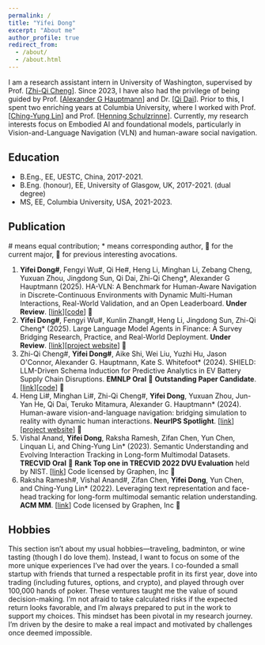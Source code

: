 ```yaml
---
permalink: /
title: "Yifei Dong"
excerpt: "About me"
author_profile: true
redirect_from: 
  - /about/
  - /about.html
---
```


I am a research assistant intern in University of Washington, supervised by Prof. [[Zhi-Qi Cheng](https://www.cs.cmu.edu/~zhiqic/)]. Since 2023, I have also had the privilege of being guided by Prof. [[Alexander G Hauptmann](https://scholar.google.com/citations?user=Py54GcEAAAAJ&hl=en)] and Dr. [[Qi Dai](https://daiqi1989.github.io/)]. Prior to this, I spent two enriching years at Columbia University, where I worked with Prof. [[Ching-Yung Lin](https://www.ee.columbia.edu/content/ching-yung-lin)] and Prof. [[Henning Schulzrinne](https://scholar.google.com/citations?user=6IHX8J4AAAAJ&hl=en)]. Currently, my research interests focus on Embodied AI and foundational models, particularly in Vision-and-Language Navigation (VLN) and human-aware social navigation.

## Education
- B.Eng., EE, UESTC, China, 2017-2021.
- B.Eng. (honour), EE, University of Glasgow, UK, 2017-2021. (dual degree)
- MS, EE, Columbia University, USA, 2021-2023.


## Publication
\# means equal contribution; * means corresponding author, 🎈 for the current major, 🍭 for previous interesting avocations.

1. **Yifei Dong#**, Fengyi Wu#, Qi He#, Heng Li, Minghan Li, Zebang Cheng, Yuxuan Zhou, Jingdong Sun, Qi Dai, Zhi-Qi Cheng*, Alexander G Hauptmann (2025). HA-VLN: A Benchmark for Human-Aware Navigation in Discrete-Continuous Environments with Dynamic Multi-Human Interactions, Real-World Validation, and an Open Leaderboard. **Under Review**. [[link](https://arxiv.org/abs/2503.14229)][[code](https://github.com/F1y1113/HA-VLN)] 🎈
2. **Yifei Dong#**, Fengyi Wu#, Kunlin Zhang#, Heng Li, Jingdong Sun, Zhi-Qi Cheng* (2025). Large Language Model Agents in Finance: A Survey Bridging Research, Practice, and Real-World Deployment. **Under Review**. [[link](http://dx.doi.org/10.13140/RG.2.2.11817.51048)][[project website](https://f1y1113.github.io/fin_survey/)] 🎈
3. Zhi-Qi Cheng#, **Yifei Dong#**, Aike Shi, Wei Liu, Yuzhi Hu, Jason O'Connor, Alexander G. Hauptmann, Kate S. Whitefoot* (2024). SHIELD: LLM-Driven Schema Induction for Predictive Analytics in EV Battery Supply Chain Disruptions. **EMNLP Oral** 🚀 **Outstanding Paper Candidate**. [[link](https://arxiv.org/abs/2408.05357)][[code](https://github.com/F1y1113/MFI)] 🎈
4. Heng Li#, Minghan Li#, Zhi-Qi Cheng#, **Yifei Dong**, Yuxuan Zhou, Jun-Yan He, Qi Dai, Teruko Mitamura, Alexander G. Hauptmann* (2024). Human-aware vision-and-language navigation: bridging simulation to reality with dynamic human interactions. **NeurIPS Spotlight**. [[link](https://ieeexplore.ieee.org/abstract/document/10156866)][[project website](https://lpercc.github.io/HA3D_simulator/)] 🎈
5. Vishal Anand, **Yifei Dong**, Raksha Ramesh, Zifan Chen, Yun Chen, Linquan Li, and Ching-Yung Lin* (2023). Semantic Understanding and Evolving Interaction Tracking in Long-form Multimodal Datasets. **TRECVID Oral** 🚀 **Rank Top one in TRECVID 2022 DVU Evaluation** held by NIST. [[link](https://www-nlpir.nist.gov/projects/tvpubs/tv.pubs.22.org.html)] Code licensed by Graphen, Inc 🍭
6. Raksha Ramesh#, Vishal Anand#, Zifan Chen, **Yifei Dong**, Yun Chen, and Ching-Yung Lin* (2022). Leveraging text representation and face-head tracking for long-form multimodal semantic relation understanding. **ACM MM**. [[link](https://dl.acm.org/doi/10.1145/3503161.3551610)] Code licensed by Graphen, Inc 🍭

## Hobbies
This section isn’t about my usual hobbies—traveling, badminton, or wine tasting (though I do love them). Instead, I want to focus on some of the more unique experiences I’ve had over the years. I co-founded a small startup with friends that turned a respectable profit in its first year, dove into trading (including futures, options, and crypto), and played through over 100,000 hands of poker. These ventures taught me the value of sound decision-making. I’m not afraid to take calculated risks if the expected return looks favorable, and I’m always prepared to put in the work to support my choices. This mindset has been pivotal in my research journey. I’m driven by the desire to make a real impact and motivated by challenges once deemed impossible.

